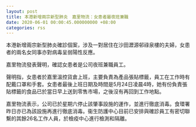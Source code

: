 ```yaml
---
layout: post
title: 本港新增兩宗新型肺炎　嘉里物流：女患者屬夜班兼職
date: 2020-06-01 00:00:45.000000000 +08:00
categories: rss
---
```


本港新增兩宗新型肺炎確診個案，涉及一對居住在沙田瀝源邨祿泉樓的夫婦，女患者的兩名女同事亦對病毒呈弱陽性反應。

嘉里物流發表聲明，確認女患者是公司夜班兼職員工。

聲明指，女患者於嘉里溫控貨倉上班，主要負責為產品張貼標籤，員工在工作時有配戴口罩和手套。女患者最後上班日期及時間是5月24日凌晨4時，她有份負責張貼標籤的食品已於當日早上送到零售市場，之後沒有再回到工作地點。

嘉里物流表示，公司已於星期六停止該肇事設施的運作，並進行徹底消毒。食環署昨日亦已為該設施再進行徹底消毒。衞生防護中心目前已安排與確診員工有密切聯繫的其餘26名工作人員，於檢疫中心進行檢測和隔離。
